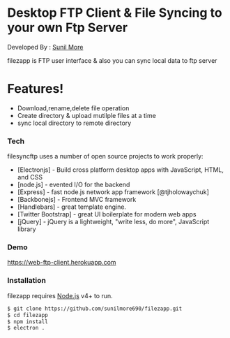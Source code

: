 # Desktop FTP Client & File Syncing to your own Ftp Server

Developed By : [Sunil More](https://www.linkedin.com/in/sunil-more-18961164/)

filezapp is FTP user interface & also you can sync local data to ftp server

  
# Features!

  - Download,rename,delete file operation
  - Create directory & upload mutilple files at a time
  - sync local directory to remote directory



### Tech

filesyncftp uses a number of open source projects to work properly:

* [Electronjs] - Build cross platform desktop apps with JavaScript, HTML, and CSS
* [node.js] - evented I/O for the backend
* [Express] - fast node.js network app framework [@tjholowaychuk]
* [Backbonejs] - Frontend MVC framework
* [Handlebars] - great template engine.
*  [Twitter Bootstrap] - great UI boilerplate for modern web apps
* [jQuery] - jQuery is a lightweight, "write less, do more", JavaScript library

### Demo

https://web-ftp-client.herokuapp.com

### Installation

filezapp requires [Node.js](https://nodejs.org/) v4+ to run.



```sh
$ git clone https://github.com/sunilmore690/filezapp.git
$ cd filezapp
$ npm install 
$ electron .
```
